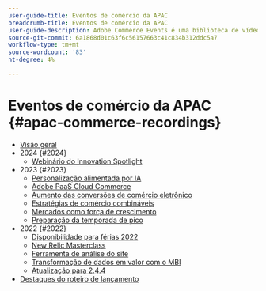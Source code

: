 ```yaml
---
user-guide-title: Eventos de comércio da APAC
breadcrumb-title: Eventos de comércio da APAC
user-guide-description: Adobe Commerce Events é uma biblioteca de vídeos na qual especialistas e colegas compartilham suas ideias e ideias sobre como usar o Adobe Commerce.
source-git-commit: 6a1868d01c63f6c56157663c41c834b312ddc5a7
workflow-type: tm+mt
source-wordcount: '83'
ht-degree: 4%

---
```



# Eventos de comércio da APAC {#apac-commerce-recordings}

+ [Visão geral](overview.md)
+ 2024 {#2024}
   + [Webinário do Innovation Spotlight](2024/innovation-spotlight.md)
+ 2023 {#2023}
   + [Personalização alimentada por IA](2023/ai-personalisation.md)
   + [Adobe PaaS Cloud Commerce](2023/adobes-paas-cloud-commerce.md)
   + [Aumento das conversões de comércio eletrônico](2023/ecommerce-conversions.md)
   + [Estratégias de comércio combináveis](2023/composable-commerce.md)
   + [Mercados como força de crescimento](2023/marketplaces.md)
   + [Preparação da temporada de pico](2023/peak-season-prep.md)
+ 2022 {#2022}
   + [Disponibilidade para férias 2022](2022/holiday.md)
   + [New Relic Masterclass](2022/new-relic.md)
   + [Ferramenta de análise do site](2022/analysis-tool.md)
   + [Transformação de dados em valor com o MBI](2022/mbi.md)
   + [Atualização para 2.4.4](2022/upgrade.md)
+ [Destaques do roteiro de lançamento](release-highlights.md)

<!--+ Commerce Events {#commerce-events}
  + [Overview](commerce-events/overview.md)
  + 2022 {#2022}
    + [Top Tips and Tricks for Adobe Campaign Standard](customer-journeys/2022/tips-and-tricks.md)
    + [Develop and customize data models in Adobe [!DNL Campaign Classic]](customer-journeys/2022/data-models.md)

+ Data and insights {#commerce-release-updates}
  + [Overview](commerce-release-updates/overview.md)
  + 2022 {#2022}
    + [Innovations and trends](data-and-insights/2022/innovations.md)
    + [Sensei and Analysis Workspace](data-and-insights/2022/sensei.md)
    + [Personalize and automate with Adobe Target](data-and-insights/2022/personalize.md)
    + [Analytics and Target applications for Mobile and Apps](data-and-insights/2022/mobile-and-apps.md)
    + [Cross Device Analytics and Customer Journey Analytics](data-and-insights/2022/cross-device-analytics.md) -->